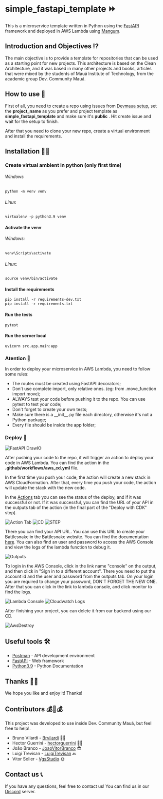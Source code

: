 # simple_fastapi_template ⏩

This is a microservice template written in Python using the [FastAPI](https://fastapi.tiangolo.com/) framework and deployed in AWS Lambda using [Mangum](https://mangum.io).

## Introduction and Objectives ⁉
The main objective is to provide a template for repositories that can be used as a starting point for new projects. This architecture is based on the Clean Architecture, and it was based in many other projects and books, articles that were mixed by the students of Mauá Institute of Technology, from the academic group Dev. Community Mauá.
## How to use 🤔
First of all, you need to create a repo using issues from [Devmaua setup](https://github.com/Maua-Dev/devmaua_setup/), set the **project_name** as you prefer and project template as **simple_fastapi_template** and make sure it's **public** . Hit create issue and wait for the setup to finish.

After that you need to clone your new repo, create a virtual environment and install the requirements.

## Installation 👩‍💻

### Create virtual ambient in python (only first time)

###### Windows

    python -m venv venv

###### Linux

    virtualenv -p python3.9 venv

#### Activate the venv

###### Windows:

    venv\Scripts\activate

###### Linux:

    source venv/bin/activate

#### Install the requirements

    pip install -r requirements-dev.txt
    pip install -r requirements.txt

#### Run the tests

    pytest

#### Run the server local

    uvicorn src.app.main:app

### Atention 🚨
In order to deploy your microservice in AWS Lambda, you need to follow some rules:
- The routes must be created using FastAPI decorators;
- Don't use complete import, only relative ones. (eg: from .move_function import move);
- ALWAYS test your code before pushing it to the repo. You can use pytest to test your code;
- Don't forget to create your own tests;
- Make sure there is a \_\_init\_\_.py file each directory, otherwise it's not a Python package;
- Every file should be inside the app folder;

### Deploy 🚀

![FastAPI DrawIO](https://github.com/Maua-Dev/simple_fastapi_template/assets/85962841/d7e0f17a-b583-4594-b0f5-d7bce0a46d44)


After pushing your code to the repo, it will trigger an action to deploy your code in AWS Lambda. You can find the action in the **.github/workflows/aws_cd.yml** file.

In the first time you push your code, the action will create a new stack in AWS CloudFormation. After that, every time you push your code, the action will update the stack with the new code.

In the [Actions](https://github.com/Maua-Dev/battlesnake_fastapi_template/actions) tab you can see the status of the deploy, and if it was successful or not. If it was successful, you can find the URL of your API in the outputs tab of the action (in the final part of the "Deploy with CDK" step).

![Action Tab](https://github.com/Maua-Dev/simple_fastapi_template/assets/85962841/e7735f61-1fe5-4a6b-9e04-b5159a94f4f7)
![CD](https://github.com/Maua-Dev/simple_fastapi_template/assets/85962841/9a4174b3-50c2-4114-aa57-101f8670de84)
![STEP](https://github.com/Maua-Dev/simple_fastapi_template/assets/85962841/c5707f59-6e3c-44c1-8939-446c22b65fd0)

There you can find your API URL. You can use this URL to create your Battlesnake in the Battlesnake website. You can find the documentation [here](https://docs.battlesnake.com/guides/getting-started#step-2-create-a-battlesnake).
You can also find an user and password to access the AWS Console and view the logs of the lambda function to debug it.

![Outputs](https://github.com/Maua-Dev/simple_fastapi_template/assets/85962841/1ff2846c-f4f0-4547-b23f-225466e604ec)


To login in the AWS Console, click in the link name "console" on the output, and then click in "Sign in to a different account". There you need to put the account id and the user and password from the outputs tab. On your login you are required to change your password, DON'T FORGET THE NEW ONE. After that you can click in the link to lambda console, and click monitor to find the logs.

![Lambda Console](https://github.com/Maua-Dev/simple_fastapi_template/assets/85962841/5851eab1-4897-4877-9b39-42012e7cb14a)
![Cloudwatch Logs](https://github.com/Maua-Dev/simple_fastapi_template/assets/85962841/0350ba37-3714-4dc0-a29e-e1671a6d30eb)

After finishing your project, you can delete it from our backend using our CD.

![AwsDestroy](https://github.com/Maua-Dev/simple_fastapi_template/assets/85962841/46ea3d88-c3a7-45e6-adf7-01a0ccccbef3)

## Useful tools 🛠

- [Postman](https://www.postman.com/) - API development environment
- [FastAPI](https://fastapi.tiangolo.com/) - Web framework
- [Python3.9](https://docs.python.org/3.9/) - Python Documentation

## Thanks 👢🍿

We hope you like and enjoy it! Thanks!

## Contributors 💰🤝💰

This project was developed to use inside Dev. Community Mauá, but feel free to help!.

- Bruno Vilardi - [Brvilardi](https://github.com/Brvilardi) 👷‍♂️
- Hector Guerrini - [hectorguerrini](https://github.com/hectorguerrini) 🧙‍♂️
- João Branco - [JoaoVitorBranco](https://github.com/JoaoVitorBranco) 😎
- Luigi Trevisan - [LuigiTrevisan](https://github.com/LuigiTrevisan) 🔙 
- Vitor Soller - [VgsStudio](https://github.com/VgsStudio) 🌞

## Contact us 📞
If you have any questions, feel free to contact us! You can find us in our [Discord](https://discord.gg/Yr2VPgAmcb) server.
